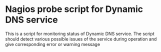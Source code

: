 # Nagios probe script for Dynamic DNS service

This is a script for monitoring status of Dynamic DNS service. The script should detect various possible issues of the service during operation and give corresponding error or warning message
